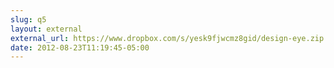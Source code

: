 ```yaml
---
slug: q5
layout: external
external_url: https://www.dropbox.com/s/yesk9fjwcmz8gid/design-eye.zip
date: 2012-08-23T11:19:45-05:00
---
```

